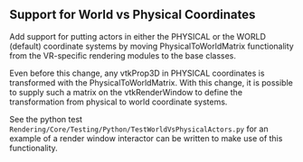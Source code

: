 ## Support for World vs Physical Coordinates

Add support for putting actors in either the PHYSICAL or the WORLD (default)
coordinate systems by moving PhysicalToWorldMatrix functionality from the
VR-specific rendering modules to the base classes.

Even before this change, any vtkProp3D in PHYSICAL coordinates is transformed
with the PhysicalToWorldMatrix.  With this change, it is possible to supply
such a matrix on the vtkRenderWindow to define the transformation from
physical to world coordinate systems.

See the python test `Rendering/Core/Testing/Python/TestWorldVsPhysicalActors.py`
for an example of a render window interactor can be written to make use of
this functionality.
